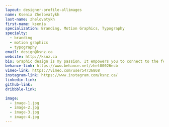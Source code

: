 ```yaml
---
layout: designer-profile-allimages
name: Ksenia Zhelovatykh
last-name: zhelovatykh
first-name: ksenia
specialization: Branding, Motion Graphics, Typography
specialty:
  - branding
  - motion graphics
  - typography
email: design@ksnz.ca
website: http://ksnz.ca
bio: Graphic design is my passion. It empowers you to connect to the feelings of people and influence their decisions.
behance-link: https://www.behance.net/zhel00026ecb
vimeo-link: https://vimeo.com/user54736868
instagram-link: https://www.instagram.com/ksnz.ca/
linkedin-link:
github-link:
dribbble-link:

image:
  - image-1.jpg
  - image-2.jpg
  - image-3.jpg
  - image-4.jpg
---
```

